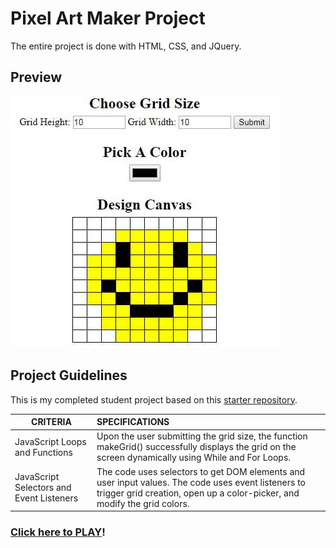 # Pixel Art Maker Project
The entire project is done with HTML, CSS, and JQuery.

## Preview
![Pixel Art](https://github.com/riskymind/Pixel-Art-Maker/blob/master/sample.JPG "Pixel Art")

## Project Guidelines
This is my completed student project based on this [starter repository](https://github.com/udacity/project-pixel-art-maker-starter).

| CRITERIA  | SPECIFICATIONS |
|-----------|:---------------------|
|JavaScript Loops and Functions |  Upon the user submitting the grid size, the function makeGrid() successfully displays the grid on the screen dynamically using While and For Loops.|
|JavaScript Selectors and Event Listeners | The code uses selectors to get DOM elements and user input values. The code uses event listeners to trigger grid creation, open up a color-picker, and modify the grid colors. |

### [Click here to PLAY](https://riskymind.github.io/Pixel-Art-Maker/)!
